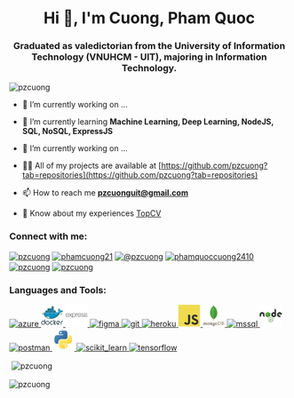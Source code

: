 <h1 align="center">Hi 👋, I'm Cuong, Pham Quoc</h1>
<h3 align="center"> Graduated as valedictorian from the University of Information Technology (VNUHCM - UIT), majoring in Information Technology.</h3>

<p align="left"> <img src="https://komarev.com/ghpvc/?username=pzcuong&label=Profile%20views&color=0e75b6&style=flat" alt="pzcuong" /> </p>

- 🔭 I’m currently working on ...
  
- 🌱 I’m currently learning **Machine Learning, Deep Learning, NodeJS, SQL, NoSQL, ExpressJS**

- 🔭 I’m currently working on ...

- 👨‍💻 All of my projects are available at [https://github.com/pzcuong?tab=repositories](https://github.com/pzcuong?tab=repositories)

- 📫 How to reach me **pzcuonguit@gmail.com**

- 📄 Know about my experiences [TopCV](https://www.topcv.vn/xem-cv/CFpVVQQCBwMGVQdYD1IEBQEFCFcKUlADAAAIVQ5506)

<h3 align="left">Connect with me:</h3>
<p align="left">
<a href="https://kaggle.com/pzcuong" target="blank"><img align="center" src="https://raw.githubusercontent.com/rahuldkjain/github-profile-readme-generator/master/src/images/icons/Social/kaggle.svg" alt="pzcuong" height="30" width="40" /></a>
<a href="https://fb.com/phamcuong21" target="blank"><img align="center" src="https://raw.githubusercontent.com/rahuldkjain/github-profile-readme-generator/master/src/images/icons/Social/facebook.svg" alt="phamcuong21" height="30" width="40" /></a>
<a href="https://medium.com/@pzcuong" target="blank"><img align="center" src="https://raw.githubusercontent.com/rahuldkjain/github-profile-readme-generator/master/src/images/icons/Social/medium.svg" alt="@pzcuong" height="30" width="40" /></a>
<a href="https://www.youtube.com/c/phamquoccuong2410" target="blank"><img align="center" src="https://raw.githubusercontent.com/rahuldkjain/github-profile-readme-generator/master/src/images/icons/Social/youtube.svg" alt="phamquoccuong2410" height="30" width="40" /></a>
<a href="https://www.hackerrank.com/pzcuong" target="blank"><img align="center" src="https://raw.githubusercontent.com/rahuldkjain/github-profile-readme-generator/master/src/images/icons/Social/hackerrank.svg" alt="pzcuong" height="30" width="40" /></a>
<a href="https://www.leetcode.com/pzcuong" target="blank"><img align="center" src="https://raw.githubusercontent.com/rahuldkjain/github-profile-readme-generator/master/src/images/icons/Social/leet-code.svg" alt="pzcuong" height="30" width="40" /></a>
</p>

<h3 align="left">Languages and Tools:</h3>
<p align="left"> <a href="https://azure.microsoft.com/en-in/" target="_blank" rel="noreferrer"> <img src="https://www.vectorlogo.zone/logos/microsoft_azure/microsoft_azure-icon.svg" alt="azure" width="40" height="40"/> </a> <a href="https://www.docker.com/" target="_blank" rel="noreferrer"> <img src="https://raw.githubusercontent.com/devicons/devicon/master/icons/docker/docker-original-wordmark.svg" alt="docker" width="40" height="40"/> </a> <a href="https://expressjs.com" target="_blank" rel="noreferrer"> <img src="https://raw.githubusercontent.com/devicons/devicon/master/icons/express/express-original-wordmark.svg" alt="express" width="40" height="40"/> </a> <a href="https://www.figma.com/" target="_blank" rel="noreferrer"> <img src="https://www.vectorlogo.zone/logos/figma/figma-icon.svg" alt="figma" width="40" height="40"/> </a> <a href="https://git-scm.com/" target="_blank" rel="noreferrer"> <img src="https://www.vectorlogo.zone/logos/git-scm/git-scm-icon.svg" alt="git" width="40" height="40"/> </a> <a href="https://heroku.com" target="_blank" rel="noreferrer"> <img src="https://www.vectorlogo.zone/logos/heroku/heroku-icon.svg" alt="heroku" width="40" height="40"/> </a> <a href="https://developer.mozilla.org/en-US/docs/Web/JavaScript" target="_blank" rel="noreferrer"> <img src="https://raw.githubusercontent.com/devicons/devicon/master/icons/javascript/javascript-original.svg" alt="javascript" width="40" height="40"/> </a> <a href="https://www.mongodb.com/" target="_blank" rel="noreferrer"> <img src="https://raw.githubusercontent.com/devicons/devicon/master/icons/mongodb/mongodb-original-wordmark.svg" alt="mongodb" width="40" height="40"/> </a> <a href="https://www.microsoft.com/en-us/sql-server" target="_blank" rel="noreferrer"> <img src="https://www.svgrepo.com/show/303229/microsoft-sql-server-logo.svg" alt="mssql" width="40" height="40"/> </a> <a href="https://nodejs.org" target="_blank" rel="noreferrer"> <img src="https://raw.githubusercontent.com/devicons/devicon/master/icons/nodejs/nodejs-original-wordmark.svg" alt="nodejs" width="40" height="40"/> </a> <a href="https://postman.com" target="_blank" rel="noreferrer"> <img src="https://www.vectorlogo.zone/logos/getpostman/getpostman-icon.svg" alt="postman" width="40" height="40"/> </a> <a href="https://www.python.org" target="_blank" rel="noreferrer"> <img src="https://raw.githubusercontent.com/devicons/devicon/master/icons/python/python-original.svg" alt="python" width="40" height="40"/> </a> <a href="https://scikit-learn.org/" target="_blank" rel="noreferrer"> <img src="https://upload.wikimedia.org/wikipedia/commons/0/05/Scikit_learn_logo_small.svg" alt="scikit_learn" width="40" height="40"/> </a> <a href="https://www.tensorflow.org" target="_blank" rel="noreferrer"> <img src="https://www.vectorlogo.zone/logos/tensorflow/tensorflow-icon.svg" alt="tensorflow" width="40" height="40"/> </a> </p>

<p>&nbsp;<img align="center" src="https://github-readme-stats.vercel.app/api?username=pzcuong&show_icons=true&locale=en" alt="pzcuong" /></p>

<p><img align="center" src="https://github-readme-streak-stats.herokuapp.com/?user=pzcuong&" alt="pzcuong" /></p>
